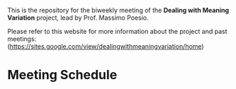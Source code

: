 This is the repository for the biweekly meeting of the **Dealing with Meaning Variation** project, lead by Prof. Massimo Poesio.

Please refer to this website for more information about the project and past meetings: (https://sites.google.com/view/dealingwithmeaningvariation/home)


# Meeting Schedule

